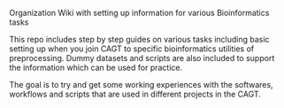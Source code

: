 
Organization Wiki with setting up information for various Bioinformatics tasks


This repo includes step by step guides on various tasks including basic setting up when you join CAGT to specific bioinformatics utilities of preprocessing. Dummy datasets and scripts are also included to support the information which can be used for practice. 

The goal is to try and get some working experiences with the softwares, workflows and scripts that are used in different projects in the CAGT. 
